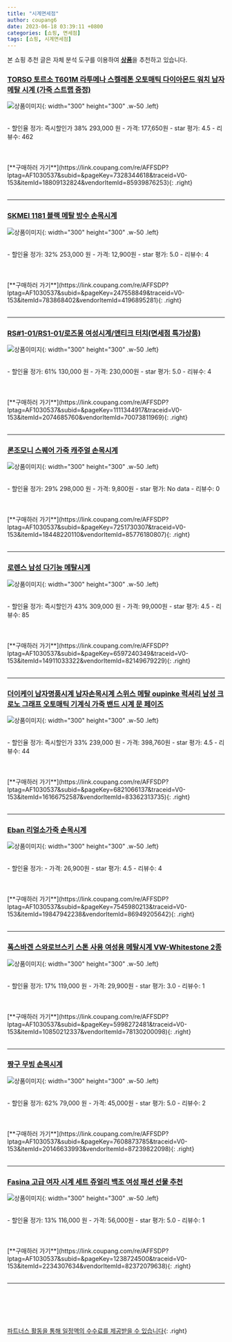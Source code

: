 ```yaml
---
title: "시계면세점"
author: coupang6
date: 2023-06-18 03:39:11 +0800
categories: [쇼핑, 면세점]
tags: [쇼핑, 시계면세점]
---
```


본 쇼핑 추천 글은 자체 분석 도구를 이용하여 [**상품**](https://link.coupang.com/a/bao1ui)을 추천하고 있습니다.

### [TORSO 토르소 T601M 라투메나 스켈레톤 오토매틱 다이아몬드 워치 남자 메탈 시계 (가죽 스트랩 증정)](https://link.coupang.com/re/AFFSDP?lptag=AF1030537&subid=&pageKey=7328344618&traceid=V0-153&itemId=18809132824&vendorItemId=85939876253)

![상품이미지](https://thumbnail10.coupangcdn.com/thumbnails/remote/230x230ex/image/vendor_inventory/46c4/f69da5b0de6556bd7f5871456ff0764ba193a97cc7c315f7a9cc3992c05a.jpg){: width="300" height="300" .w-50 .left}


<br>
- 할인율 정가: 즉시할인가 38%  293,000   원
- 가격: 177,650원
- star 평가: 4.5
- 리뷰수: 462
<br>
<br>
<br>
<br>
[**구매하러 가기**](https://link.coupang.com/re/AFFSDP?lptag=AF1030537&subid=&pageKey=7328344618&traceid=V0-153&itemId=18809132824&vendorItemId=85939876253){: .right}
<br>
<br>

---

### [SKMEI 1181 블랙 메탈 방수 손목시계](https://link.coupang.com/re/AFFSDP?lptag=AF1030537&subid=&pageKey=247558849&traceid=V0-153&itemId=783868402&vendorItemId=4196895281)

![상품이미지](https://thumbnail10.coupangcdn.com/thumbnails/remote/230x230ex/image/vendor_inventory/2976/35c32194e56247d45f50757879d6705247f31f75ac42e6f82e6c154535cb.jpg){: width="300" height="300" .w-50 .left}


<br>
- 할인율 정가: 32%  253,000   원
- 가격: 12,900원
- star 평가: 5.0
- 리뷰수: 4
<br>
<br>
<br>
<br>
[**구매하러 가기**](https://link.coupang.com/re/AFFSDP?lptag=AF1030537&subid=&pageKey=247558849&traceid=V0-153&itemId=783868402&vendorItemId=4196895281){: .right}
<br>
<br>

---

### [RS#1-01/RS1-01/로즈몽 여성시계/앤티크 터치(면세점 특가상품)](https://link.coupang.com/re/AFFSDP?lptag=AF1030537&subid=&pageKey=1111344917&traceid=V0-153&itemId=2074685760&vendorItemId=70073811969)

![상품이미지](https://thumbnail7.coupangcdn.com/thumbnails/remote/230x230ex/image/vendor_inventory/58d1/56c11e6f208daecf161ab84ed1cc258a5543d49bdd4eeeec67b6ea220158.jpg){: width="300" height="300" .w-50 .left}


<br>
- 할인율 정가: 61%  130,000   원
- 가격: 230,000원
- star 평가: 5.0
- 리뷰수: 4
<br>
<br>
<br>
<br>
[**구매하러 가기**](https://link.coupang.com/re/AFFSDP?lptag=AF1030537&subid=&pageKey=1111344917&traceid=V0-153&itemId=2074685760&vendorItemId=70073811969){: .right}
<br>
<br>

---

### [론조모니 스퀘어 가죽 캐주얼 손목시계](https://link.coupang.com/re/AFFSDP?lptag=AF1030537&subid=&pageKey=7251730307&traceid=V0-153&itemId=18448220110&vendorItemId=85776180807)

![상품이미지](https://thumbnail9.coupangcdn.com/thumbnails/remote/230x230ex/image/vendor_inventory/c655/499aadf67a4020c5523e0a5b1ebb1640af14f44071d651570f55303fb31c.png){: width="300" height="300" .w-50 .left}


<br>
- 할인율 정가: 29%  298,000   원
- 가격: 9,800원
- star 평가: No data
- 리뷰수: 0
<br>
<br>
<br>
<br>
[**구매하러 가기**](https://link.coupang.com/re/AFFSDP?lptag=AF1030537&subid=&pageKey=7251730307&traceid=V0-153&itemId=18448220110&vendorItemId=85776180807){: .right}
<br>
<br>

---

### [로렌스 남성 다기능 메탈시계](https://link.coupang.com/re/AFFSDP?lptag=AF1030537&subid=&pageKey=6597240349&traceid=V0-153&itemId=14911033322&vendorItemId=82149679229)

![상품이미지](https://thumbnail9.coupangcdn.com/thumbnails/remote/230x230ex/image/vendor_inventory/aed9/b53a5c354ad6c7ec8f20d4c13ba01516987ecdc9dd8135f55b34ef1db110.jpg){: width="300" height="300" .w-50 .left}


<br>
- 할인율 정가: 즉시할인가 43%  309,000   원
- 가격: 99,000원
- star 평가: 4.5
- 리뷰수: 85
<br>
<br>
<br>
<br>
[**구매하러 가기**](https://link.coupang.com/re/AFFSDP?lptag=AF1030537&subid=&pageKey=6597240349&traceid=V0-153&itemId=14911033322&vendorItemId=82149679229){: .right}
<br>
<br>

---

### [더이케이 남자명품시계 남자손목시계 스위스 메탈 oupinke 럭셔리 남성 크로노 그래프 오토매틱 기계식 가죽 밴드 시계 문 페이즈](https://link.coupang.com/re/AFFSDP?lptag=AF1030537&subid=&pageKey=6821066137&traceid=V0-153&itemId=16166752587&vendorItemId=83362313735)

![상품이미지](https://thumbnail6.coupangcdn.com/thumbnails/remote/230x230ex/image/vendor_inventory/365e/7cdcf309e309e92c995850d232f58043040218283ed136c1a0f448cd5191.jpeg){: width="300" height="300" .w-50 .left}


<br>
- 할인율 정가: 즉시할인가 33%  239,000   원
- 가격: 398,760원
- star 평가: 4.5
- 리뷰수: 44
<br>
<br>
<br>
<br>
[**구매하러 가기**](https://link.coupang.com/re/AFFSDP?lptag=AF1030537&subid=&pageKey=6821066137&traceid=V0-153&itemId=16166752587&vendorItemId=83362313735){: .right}
<br>
<br>

---

### [Eban 리얼소가죽 손목시계](https://link.coupang.com/re/AFFSDP?lptag=AF1030537&subid=&pageKey=7545980213&traceid=V0-153&itemId=19847942238&vendorItemId=86949205642)

![상품이미지](https://thumbnail6.coupangcdn.com/thumbnails/remote/230x230ex/image/vendor_inventory/2604/e30bf7f1777b231d96365faa848ec710683dda97a20723e0cf5e5bd72cfa.png){: width="300" height="300" .w-50 .left}


<br>
- 할인율 정가: 
- 가격: 26,900원
- star 평가: 4.5
- 리뷰수: 4
<br>
<br>
<br>
<br>
[**구매하러 가기**](https://link.coupang.com/re/AFFSDP?lptag=AF1030537&subid=&pageKey=7545980213&traceid=V0-153&itemId=19847942238&vendorItemId=86949205642){: .right}
<br>
<br>

---

### [폭스바겐 스와로브스키 스톤 사용 여성용 메탈시계 VW-Whitestone 2종](https://link.coupang.com/re/AFFSDP?lptag=AF1030537&subid=&pageKey=5998272481&traceid=V0-153&itemId=10850212337&vendorItemId=78130200098)

![상품이미지](https://thumbnail8.coupangcdn.com/thumbnails/remote/230x230ex/image/vendor_inventory/5f93/787fca38f92baddcf8ca596a253c136adacf5d65308b6ced62f4a78f48d9.jpg){: width="300" height="300" .w-50 .left}


<br>
- 할인율 정가: 17%  119,000   원
- 가격: 29,900원
- star 평가: 3.0
- 리뷰수: 1
<br>
<br>
<br>
<br>
[**구매하러 가기**](https://link.coupang.com/re/AFFSDP?lptag=AF1030537&subid=&pageKey=5998272481&traceid=V0-153&itemId=10850212337&vendorItemId=78130200098){: .right}
<br>
<br>

---

### [짱구 무빙 손목시계](https://link.coupang.com/re/AFFSDP?lptag=AF1030537&subid=&pageKey=7608873785&traceid=V0-153&itemId=20146633993&vendorItemId=87239822098)

![상품이미지](https://thumbnail9.coupangcdn.com/thumbnails/remote/230x230ex/image/vendor_inventory/c15a/b5da803d045466c47a0d66df70ef0dddccb973aa179bd91cd61d3c267f55.jpg){: width="300" height="300" .w-50 .left}


<br>
- 할인율 정가: 62%  79,000   원
- 가격: 45,000원
- star 평가: 5.0
- 리뷰수: 2
<br>
<br>
<br>
<br>
[**구매하러 가기**](https://link.coupang.com/re/AFFSDP?lptag=AF1030537&subid=&pageKey=7608873785&traceid=V0-153&itemId=20146633993&vendorItemId=87239822098){: .right}
<br>
<br>

---

### [Fasina 고급 여자 시계 세트 쥬얼리 백조 여성 패션 선물 추천](https://link.coupang.com/re/AFFSDP?lptag=AF1030537&subid=&pageKey=1238724500&traceid=V0-153&itemId=2234307634&vendorItemId=82372079638)

![상품이미지](https://thumbnail9.coupangcdn.com/thumbnails/remote/230x230ex/image/vendor_inventory/c8e7/2543a843bca951d65dd5c2c5ad0e6df9d43dae5b2c0691f43259b5312eda.png){: width="300" height="300" .w-50 .left}


<br>
- 할인율 정가: 13%  116,000   원
- 가격: 56,000원
- star 평가: 5.0
- 리뷰수: 1
<br>
<br>
<br>
<br>
[**구매하러 가기**](https://link.coupang.com/re/AFFSDP?lptag=AF1030537&subid=&pageKey=1238724500&traceid=V0-153&itemId=2234307634&vendorItemId=82372079638){: .right}
<br>
<br>

---
<br><br><br><br><br> [파트너스 활동을 통해 일정액의 수수료를 제공받을 수 있습니다](https://link.coupang.com/a/bao1ui){: .right}